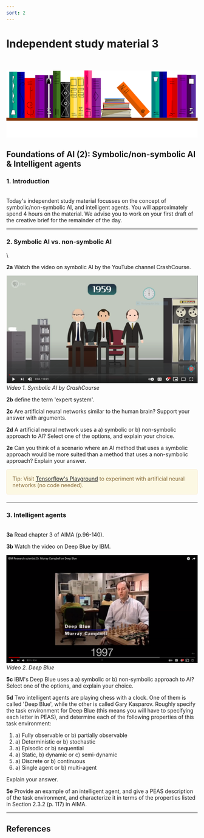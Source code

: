 ```yaml
---
sort: 2
---
```


# __Independent study material 3__
\
\
<img src="./images/books.png" alt="Books banner" width="600"/>

## __Foundations of AI (2): Symbolic/non-symbolic AI & Intelligent agents__

### 1. Introduction
\
Today's independent study material focusses on the concept of symbolic/non-symbolic AI, and intelligent agents. You will approximately spend 4 hours on the material. We advise you to work on your first draft of the creative brief for the remainder of the day.  

***

### 2. Symbolic AI vs. non-symbolic AI
\


__2a__ Watch the video on symbolic AI by the YouTube channel CrashCourse.

[![Video 1.](./images/symbolic_ai.jpg)](https://www.youtube.com/watch?v=WHCo4m2VOws "Click on link to open video!")
*Video 1. Symbolic AI by CrashCourse*

__2b__ define the term 'expert system'.

__2c__ Are artificial neural networks similar to the human brain?  Support your answer with arguments.

__2d__ A artificial neural network uses a a) symbolic or b) non-symbolic approach to AI? Select one of the options, and explain
your choice.

__2e__ Can you think of a scenario where an AI method that uses a symbolic approach would be more suited than a method
that uses a non-symbolic approach? Explain your answer.

<div style="padding: 15px; border: 1px solid transparent; border-color: transparent; margin-bottom: 20px; border-radius: 4px; color: #8a6d3b;; background-color: #fcf8e3; border-color: #faebcc;">
Tip: Visit <a href="https://playground.tensorflow.org/#activation=tanh&batchSize=10&dataset=circle&regDataset=reg-plane&learningRate=0.03&regularizationRate=0&noise=0&networkShape=4,2&seed=0.12586&showTestData=false&discretize=false&percTrainData=50&x=true&y=true&xTimesY=false&xSquared=false&ySquared=false&cosX=false&sinX=false&cosY=false&sinY=false&collectStats=false&problem=classification&initZero=false&hideText=false/">Tensorflow's Playground</a> to experiment with artificial neural networks (no code needed).
</div>   

***

### 3. Intelligent agents
\
__3a__ Read chapter 3 of AIMA (p.96-140).

__3b__ Watch the video on Deep Blue by IBM.

[![Video 2.](./images/deep_blue.jpg)](https://www.youtube.com/watch?v=KFSVZlkHHmM "Click on link to open video!")
*Video 2. Deep Blue*

__5c__ IBM's Deep Blue uses a a) symbolic or b) non-symbolic approach to AI? Select one of the options, and explain your
choice.

__5d__ Two intelligent agents are playing chess with a clock. One of them is called 'Deep Blue', while the other
is called Gary Kasparov. Roughly specify the task environment for Deep Blue (this means you will have to specifying each letter in PEAS), and determine each of the following properties of this task environment:

1. a) Fully observable or b) partially observable
2. a) Deterministic or b) stochastic
3. a) Episodic or b) sequential
4. a) Static, b) dynamic or c) semi-dynamic
5. a) Discrete or b) continuous
6. a) Single agent or b) multi-agent

Explain your answer.

__5e__ Provide an example of an intelligent agent, and give a PEAS description of the task
environment, and characterize it in terms of the properties listed in Section 2.3.2 (p. 117) in AIMA.

***

## __References__
